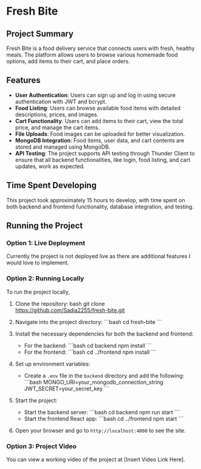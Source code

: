 
# Fresh Bite

## Project Summary
Fresh Bite is a food delivery service that connects users with fresh, healthy meals. The platform allows users to browse various homemade food options, add items to their cart, and place orders.

## Features
- **User Authentication**: Users can sign up and log in using secure authentication with JWT and bcrypt.
- **Food Listing**: Users can browse available food items with detailed descriptions, prices, and images.
- **Cart Functionality**: Users can add items to their cart, view the total price, and manage the cart items.
- **File Uploads**: Food images can be uploaded for better visualization.
- **MongoDB Integration**: Food items, user data, and cart contents are stored and managed using MongoDB.
- **API Testing**: The project supports API testing through Thunder Client to ensure that all backend functionalities, like login, food listing, and cart updates, work as expected.

## Time Spent Developing
This project took approximately 15 hours to develop, with time spent on both backend and frontend functionality, database integration, and testing.

## Running the Project

### Option 1: Live Deployment
Currently the project is not deployed live as there are additional features I would love to implement.

### Option 2: Running Locally
To run the project locally,

1. Clone the repository:
  bash
   git clone https://github.com/Sadia2255/fresh-bite.git

   
2. Navigate into the project directory:
   \`\`\`bash
   cd fresh-bite
   \`\`\`

3. Install the necessary dependencies for both the backend and frontend:
   - For the backend:
     \`\`\`bash
     cd backend
     npm install
     \`\`\`
   - For the frontend:
     \`\`\`bash
     cd ../frontend
     npm install
     \`\`\`

4. Set up environment variables:
   - Create a `.env` file in the `backend` directory and add the following:
     \`\`\`bash
     MONGO_URI=your_mongodb_connection_string
     JWT_SECRET=your_secret_key
     \`\`\`
   
5. Start the project:
   - Start the backend server:
     \`\`\`bash
     cd backend
     npm run start
     \`\`\`
   - Start the frontend React app:
     \`\`\`bash
     cd ../frontend
     npm start
     \`\`\`

6. Open your browser and go to `http://localhost:4000` to see the site.

### Option 3: Project Video
You can view a working video of the project at [Insert Video Link Here].
